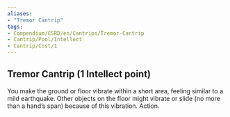 ```yaml
---
aliases:
- "Tremor Cantrip"
tags:
- Compendium/CSRD/en/Cantrips/Tremor-Cantrip
- Cantrip/Pool/Intellect
- Cantrip/Cost/1
---
```


## Tremor Cantrip  (1 Intellect point)
You make the ground or floor vibrate within a short area, feeling similar to a mild earthquake. Other objects on the floor might vibrate or slide (no more than a hand’s span) because of this vibration. Action.  



